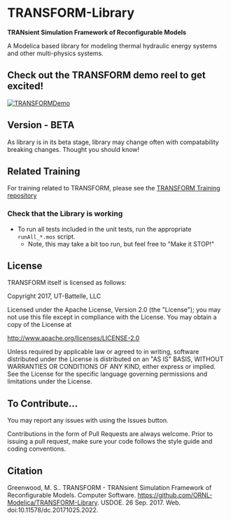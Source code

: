 # TRANSFORM-Library
__TRANsient Simulation Framework of Reconfigurable Models__

A Modelica based library for modeling thermal hydraulic energy systems and other multi-physics systems.

## Check out the TRANSFORM demo reel to get excited!

[![TRANSFORMDemo](http://img.youtube.com/vi/esUoh9zBK-M/0.jpg)](http://www.youtube.com/watch?v=esUoh9zBK-Mt)

## Version - BETA

As library is in its beta stage, library may change often with compatability breaking changes. Thought you should know!

## Related Training

For training related to TRANSFORM, please see the [TRANSFORM Training repository](https://github.com/ORNL-Modelica/TRANSFORM-Training)

### Check that the Library is working

- To run all tests included in the unit tests, run the appropriate `runAll_*.mos` script.
    - Note, this may take a bit too run, but feel free to "Make it STOP!"

## License

TRANSFORM itself is licensed as follows:

Copyright 2017, UT-Battelle, LLC

Licensed under the Apache License, Version 2.0 (the "License"); you may not use this file except in compliance with the License. You may obtain a copy of the License at

http://www.apache.org/licenses/LICENSE-2.0

Unless required by applicable law or agreed to in writing, software distributed under the License is distributed on an "AS IS" BASIS, WITHOUT WARRANTIES OR CONDITIONS OF ANY KIND, either express or implied. See the License for the specific language governing permissions and limitations under the License.

## To Contribute...
You may report any issues with using the Issues button.

Contributions in the form of Pull Requests are always welcome.
Prior to issuing a pull request, make sure your code follows the style guide and coding conventions.

## Citation
Greenwood, M. S.. TRANSFORM - TRANsient Simulation Framework of Reconfigurable Models. Computer Software. https://github.com/ORNL-Modelica/TRANSFORM-Library. USDOE. 26 Sep. 2017. Web. doi:10.11578/dc.20171025.2022.
